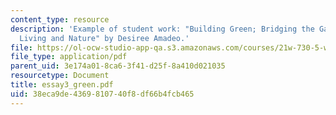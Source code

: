 ```yaml
---
content_type: resource
description: 'Example of student work: "Building Green; Bridging the Gap Between Urban
  Living and Nature" by Desiree Amadeo.'
file: https://ol-ocw-studio-app-qa.s3.amazonaws.com/courses/21w-730-5-writing-on-contemporary-issues-imagining-the-future-fall-2007/38eca9de4369810740f8df66b4fcb465_essay3_green.pdf
file_type: application/pdf
parent_uid: 3e174a01-8ca6-3f41-d25f-8a410d021035
resourcetype: Document
title: essay3_green.pdf
uid: 38eca9de-4369-8107-40f8-df66b4fcb465
---
```

